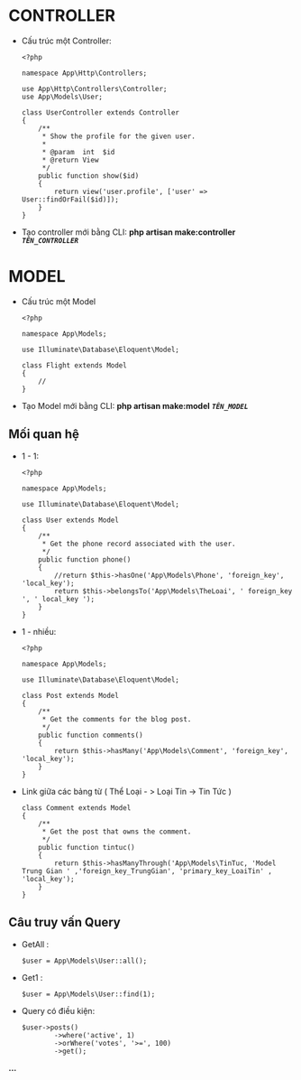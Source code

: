 # CONTROLLER
* Cấu trúc một Controller:

      <?php

      namespace App\Http\Controllers;

      use App\Http\Controllers\Controller;
      use App\Models\User;

      class UserController extends Controller
      {
          /**
           * Show the profile for the given user.
           *
           * @param  int  $id
           * @return View
           */
          public function show($id)
          {
              return view('user.profile', ['user' => User::findOrFail($id)]);
          }
      }
* Tạo controller mới bằng CLI: **php artisan make:controller** ***`TÊN_CONTROLLER`***

# MODEL
* Cấu trúc một Model

      <?php

      namespace App\Models;

      use Illuminate\Database\Eloquent\Model;

      class Flight extends Model
      {
          //
      }
* Tạo Model mới bằng CLI: **php artisan make:model** ***`TÊN_MODEL`***
## Mối quan hệ
* 1 - 1:

      <?php

      namespace App\Models;

      use Illuminate\Database\Eloquent\Model;

      class User extends Model
      {
          /**
           * Get the phone record associated with the user.
           */
          public function phone()
          {
              //return $this->hasOne('App\Models\Phone', 'foreign_key', 'local_key');
              return $this->belongsTo('App\Models\TheLoai', ' foreign_key ', ' local_key ');
          }
      }

* 1 - nhiều:

      <?php

      namespace App\Models;

      use Illuminate\Database\Eloquent\Model;

      class Post extends Model
      {
          /**
           * Get the comments for the blog post.
           */
          public function comments()
          {
              return $this->hasMany('App\Models\Comment', 'foreign_key', 'local_key');
          }
      }


* Link giữa các bảng từ ( Thể Loại - > Loại Tin -> Tin Tức  )

      class Comment extends Model
      {
          /**
           * Get the post that owns the comment.
           */
          public function tintuc()
          {
              return $this->hasManyThrough('App\Models\TinTuc, 'Model Trung Gian ' ,'foreign_key_TrungGian', 'primary_key_LoaiTin' , 'local_key');
          }
      }

## Câu truy vấn Query

* GetAll :

      $user = App\Models\User::all();
* Get1 : 

      $user = App\Models\User::find(1);
* Query có điều kiện:

      $user->posts()
              ->where('active', 1)
              ->orWhere('votes', '>=', 100)
              ->get();
**...**

